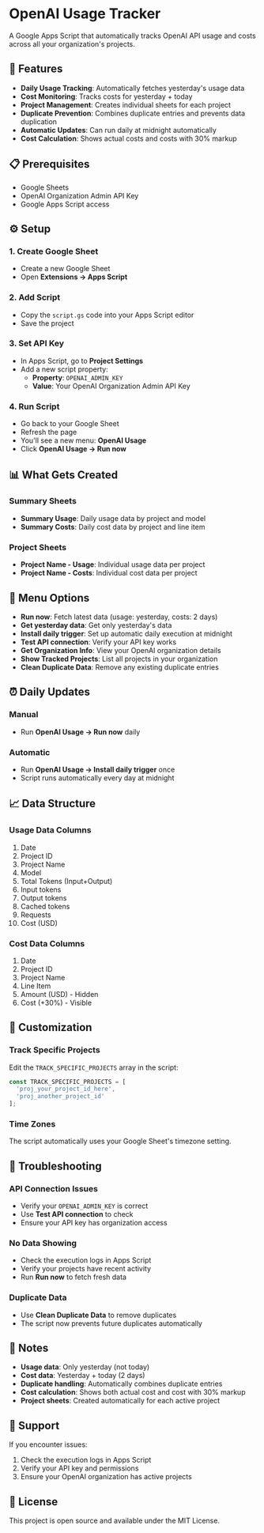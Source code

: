 # OpenAI Usage Tracker

A Google Apps Script that automatically tracks OpenAI API usage and costs across all your organization's projects.

## 🚀 Features

- **Daily Usage Tracking**: Automatically fetches yesterday's usage data
- **Cost Monitoring**: Tracks costs for yesterday + today
- **Project Management**: Creates individual sheets for each project
- **Duplicate Prevention**: Combines duplicate entries and prevents data duplication
- **Automatic Updates**: Can run daily at midnight automatically
- **Cost Calculation**: Shows actual costs and costs with 30% markup

## 📋 Prerequisites

- Google Sheets
- OpenAI Organization Admin API Key
- Google Apps Script access

## ⚙️ Setup

### 1. Create Google Sheet
- Create a new Google Sheet
- Open **Extensions → Apps Script**

### 2. Add Script
- Copy the `script.gs` code into your Apps Script editor
- Save the project

### 3. Set API Key
- In Apps Script, go to **Project Settings**
- Add a new script property:
  - **Property**: `OPENAI_ADMIN_KEY`
  - **Value**: Your OpenAI Organization Admin API Key

### 4. Run Script
- Go back to your Google Sheet
- Refresh the page
- You'll see a new menu: **OpenAI Usage**
- Click **OpenAI Usage → Run now**

## 📊 What Gets Created

### Summary Sheets
- **Summary Usage**: Daily usage data by project and model
- **Summary Costs**: Daily cost data by project and line item

### Project Sheets
- **Project Name - Usage**: Individual usage data per project
- **Project Name - Costs**: Individual cost data per project

## 🎯 Menu Options

- **Run now**: Fetch latest data (usage: yesterday, costs: 2 days)
- **Get yesterday data**: Get only yesterday's data
- **Install daily trigger**: Set up automatic daily execution at midnight
- **Test API connection**: Verify your API key works
- **Get Organization Info**: View your OpenAI organization details
- **Show Tracked Projects**: List all projects in your organization
- **Clean Duplicate Data**: Remove any existing duplicate entries

## ⏰ Daily Updates

### Manual
- Run **OpenAI Usage → Run now** daily

### Automatic
- Run **OpenAI Usage → Install daily trigger** once
- Script runs automatically every day at midnight

## 📈 Data Structure

### Usage Data Columns
1. Date
2. Project ID
3. Project Name
4. Model
5. Total Tokens (Input+Output)
6. Input tokens
7. Output tokens
8. Cached tokens
9. Requests
10. Cost (USD)

### Cost Data Columns
1. Date
2. Project ID
3. Project Name
4. Line Item
5. Amount (USD) - Hidden
6. Cost (+30%) - Visible

## 🔧 Customization

### Track Specific Projects
Edit the `TRACK_SPECIFIC_PROJECTS` array in the script:
```javascript
const TRACK_SPECIFIC_PROJECTS = [
  'proj_your_project_id_here',
  'proj_another_project_id'
];
```

### Time Zones
The script automatically uses your Google Sheet's timezone setting.

## 🚨 Troubleshooting

### API Connection Issues
- Verify your `OPENAI_ADMIN_KEY` is correct
- Use **Test API connection** to check
- Ensure your API key has organization access

### No Data Showing
- Check the execution logs in Apps Script
- Verify your projects have recent activity
- Run **Run now** to fetch fresh data

### Duplicate Data
- Use **Clean Duplicate Data** to remove duplicates
- The script now prevents future duplicates automatically

## 📝 Notes

- **Usage data**: Only yesterday (not today)
- **Cost data**: Yesterday + today (2 days)
- **Duplicate handling**: Automatically combines duplicate entries
- **Cost calculation**: Shows both actual cost and cost with 30% markup
- **Project sheets**: Created automatically for each active project

## 🤝 Support

If you encounter issues:
1. Check the execution logs in Apps Script
2. Verify your API key and permissions
3. Ensure your OpenAI organization has active projects

## 📄 License

This project is open source and available under the MIT License.
